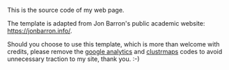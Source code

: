 This is the source code of my web page.

The template is adapted from Jon Barron's public academic website: https://jonbarron.info/.

Should you choose to use this template, which is more than welcome with credits, please remove the [google analytics](https://github.com/jingtaoh/jingtaoh.github.io/blob/e17702be35bd03fcb2caefb3c392ee77cbe13790/index.html#L16-L17) and [clustrmaps](https://github.com/jingtaoh/jingtaoh.github.io/blob/e17702be35bd03fcb2caefb3c392ee77cbe13790/index.html#L770-L771) codes to avoid unnecessary traction to my site, thank you. :-)
